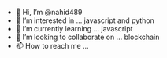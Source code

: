 - 👋 Hi, I’m @nahid489
- 👀 I’m interested in ... javascript and python
- 🌱 I’m currently learning ... javascript
- 💞️ I’m looking to collaborate on ... blockchain
- 📫 How to reach me ...

<!---
nahid489/nahid489 is a ✨ special ✨ repository because its `README.md` (this file) appears on your GitHub profile.
You can click the Preview link to take a look at your changes.
--->
